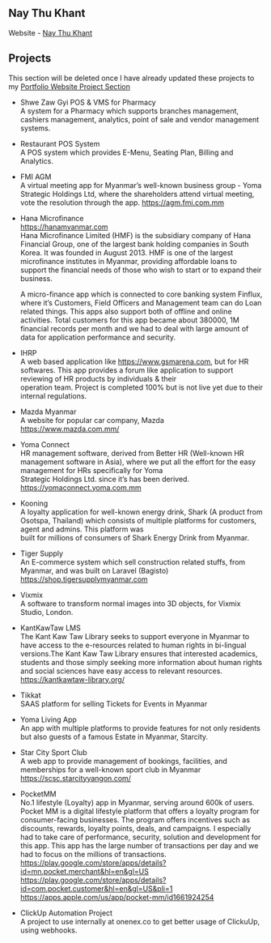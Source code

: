 
## Nay Thu Khant
Website - [Nay Thu Khant](https://naythukhant.me)


## Projects 
This section will be deleted once I have already updated these projects to my [Portfolio Website Project Section](https://naythukhant.me/projects)


- Shwe Zaw Gyi POS & VMS for Pharmacy <br>
  A system for a Pharmacy which supports branches management, cashiers management, analytics, point of sale and vendor management systems.


- Restaurant POS System <br>
  A POS system which provides E-Menu, Seating Plan, Billing and Analytics.

- FMI AGM <br>
  A virtual meeting app for Myanmar’s well-known business group - Yoma Strategic Holdings Ltd, where the shareholders attend virtual meeting, vote the resolution through the app.
  https://agm.fmi.com.mm


- Hana Microfinance <br>
  https://hanamyanmar.com <br>
  Hana Microfinance Limited (HMF) is the subsidiary company of Hana Financial Group, one of the largest bank holding companies in South Korea. It was founded in August 2013. HMF is one   of the largest microfinance institutes in Myanmar, providing affordable loans to support the financial needs of those who wish to start or to expand their business.
  
  A micro-finance app which is connected to core banking system Finflux, where it’s Customers, Field Officers and Management team can do Loan related things. This apps also support       both of offline and online activities. Total customers
  for this app became about 380000, 1M financial records per month and we had to deal with large amount of data for application performance and security.

- IHRP <br>
  A web based application like https://www.gsmarena.com, but for HR softwares. This app provides a forum like application to support reviewing of HR products by individuals & their     
  operation team. Project is completed 100% but is not live yet due to their internal regulations.


- Mazda Myanmar <br>
  A website for popular car company, Mazda <br>
  https://www.mazda.com.mm/

- Yoma Connect <br>
  HR management software, derived from Better HR (Well-known HR management software in Asia), where we put all the effort for the easy management for HRs specifically for Yoma     
  Strategic Holdings Ltd. since it’s has been derived. <br>
  https://yomaconnect.yoma.com.mm


- Kooning <br>
  A loyalty application for well-known energy drink, Shark (A product from Osotspa, Thailand) which consists of multiple platforms for customers, agent and admins. This platform was   
  built for millions of consumers of Shark Energy Drink from Myanmar.

- Tiger Supply <br>
An E-commerce system which sell construction related stuffs, from Myanmar, and was built on Laravel (Bagisto) <br>
https://shop.tigersupplymyanmar.com


- Vixmix <br>
  A software to transform normal images into 3D objects, for Vixmix Studio, London.


- KantKawTaw LMS <br>
 The Kant Kaw Taw Library seeks to support everyone in Myanmar to have access to the e-resources related to human rights in bi-lingual versions.The Kant Kaw Taw Library ensures that 
 interested academics, students and those simply seeking more information about human rights and social sciences have easy access to relevant resources. <br>
 https://kantkawtaw-library.org/


- Tikkat<br>
  SAAS platform for selling Tickets for Events in Myanmar

- Yoma Living App <br>
 An app with multiple platforms to provide features for not only  residents but also guests of a famous Estate in Myanmar, Starcity.


- Star City Sport Club <br>
 A web app to provide  management of bookings, facilities, and memberships for a well-known sport club in Myanmar <br>
 https://scsc.starcityyangon.com/


- PocketMM <br>
  No.1 lifestyle  (Loyalty) app in Myanmar, serving around 600k of users. Pocket MM is a digital lifestyle platform that offers a loyalty program for consumer-facing businesses. The program offers incentives such as discounts, rewards, loyalty points, deals, and campaigns. 
  I especially had to take care of performance, security, solution and development for this app. This app has the large number of transactions per day and we had to focus on the millions of transactions. <br>
  https://play.google.com/store/apps/details?id=mn.pocket.merchant&hl=en&gl=US <br>
  https://play.google.com/store/apps/details?id=com.pocket.customer&hl=en&gl=US&pli=1 <br>
  https://apps.apple.com/us/app/pocket-mm/id1661924254



- ClickUp Automation Project <br>
A project to use internally at onenex.co to get better usage of ClickuUp, using webhooks. 
